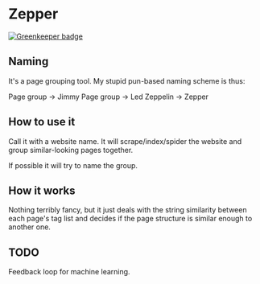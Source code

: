 # Zepper

[![Greenkeeper badge](https://badges.greenkeeper.io/danwdart/zepper.svg)](https://greenkeeper.io/)

## Naming

It's a page grouping tool. My stupid pun-based naming scheme is thus:

Page group -> Jimmy Page group -> Led Zeppelin -> Zepper

## How to use it

Call it with a website name. It will scrape/index/spider the website and group similar-looking pages together.

If possible it will try to name the group.

## How it works

Nothing terribly fancy, but it just deals with the string similarity between each page's tag list and decides if the page structure is similar enough to another one.

## TODO

Feedback loop for machine learning.
